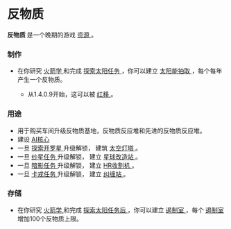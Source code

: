 # 反物质
<strong>
          反物质
    </strong>
        是一个晚期的游戏
    <a href="?file=003-资源大全/005-资源介绍">
          资源
    </a>
        。
        
### 制作
<ul>
      <li>
            在你研究
        <a href="?file=001-猫咪百科/03-科学/01-科学#火箭学">
              火箭学
        </a>
            和完成
        <a href="?file=001-猫咪百科/07-空间/01-地面控制#探索太阳">
              探索太阳任务
        </a>
            ，你可以建立
        <a href="?file=001-猫咪百科/07-空间/07-太阳#太阳能抽取">
              太阳能抽取
        </a>
            ，每个每年产生一个反物质。
      </li>
      <ul>
        <li>
              从1.4.0.9开始，这可以被
          <a href="#Time#Redshift">
                红移
          </a>
              。
        </li>
      </ul>
    </ul>
    
### 用途
<ul>
      <li>
            用于购买车间升级反物质基地，反物质反应堆和先进的反物质反应堆。
      </li>
      <li>
            建设
        <a href="#Buildings#AI_Core">
              AI核心
        </a>
      </li>
      <li>
            一旦
          <a href="#Space#Kairo_Mission">
             探索开罗星
          </a>
            升级解锁，
            建筑
        <a href="#Space#Space_Beacon">
              太空灯塔
        </a>
            。
        <a href="#Space#Kairo_Mission">
        </a>
      </li>
      <li>
            一旦
          <a href="#Space#Yarn_Mission">
              纱星任务
          </a>
            升级解锁，
            建立
        <a href="#Space#Terraforming_Station">
              星球改造站
        </a>
            。
        <a href="#Space#Yarn_Mission">
        </a>
      </li>
      <li>
            一旦
          <a href="#Space#Umbra_Mission">
              暗影任务
          </a>
            升级解锁，
            建立
        <a href="#Space#HR_Harvester">
              HR收割机
        </a>
            。
        <a href="#Space#Umbra_Mission">
        </a>
      </li>
      <li>
            一旦
          <a href="#Space#Charon_Mission">
              卡戎任务
          </a>
            升级解锁，
            建立
        <a href="#Space#Entanglement_Station">
              纠缠站
        </a>
            。
        <a href="#Space#Charon_Mission">
        </a>
      </li>
    </ul>

### 存储
<ul>
      <li>
            在你研究
        <a href="?file=001-猫咪百科/03-科学/01-科学#火箭学">
              火箭学
        </a>
            和完成
        <a href="?file=001-猫咪百科/07-空间/01-地面控制#探索太阳">
              探索太阳任务后
        </a>
            ，你可以建立
        <a href="#Space#Containment_Chamber">
              遏制室
        </a>
            ，每个
          <a href="#Space#Containment_Chamber">
              遏制室
          </a>
            增加100个反物质上限。
      </li>
    </ul>
